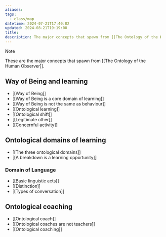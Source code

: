 ```yaml
---
aliases: 
tags:
  - class/map
datetime: 2024-07-21T17:40:02
updated: 2024-08-21T19:19:00
title: 
description: The major concepts that spawn from [[The Ontology of the Human Observer]].
---
```


> [!NOTE]
> These are the major concepts that spawn from [[The Ontology of the Human Observer]].
## Way of Being and learning
- [[Way of Being]]
- [[Way of Being is a core domain of learning]]
- [[Way of Being is not the same as behaviour]]
- [[Ontological learning]]
- [[Ontological shift]]
- [[Legitimate other]]
- [[Concernful activity]]
## Ontological domains of learning

- [[The three ontological domains]]
- [[A breakdown is a learning opportunity]]
### Domain of Language
- [[Basic linguistic acts]]
- [[Distinction]]
- [[Types of conversation]]
## Ontological coaching
- [[Ontological coach]]
- [[Ontological coaches are not teachers]]
- [[Ontological coaching]]
